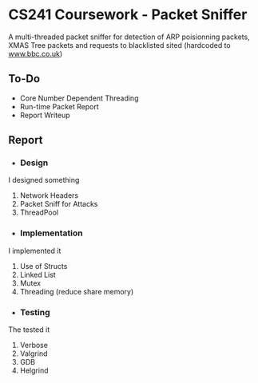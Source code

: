 # CS241 Coursework - Packet Sniffer
A multi-threaded packet sniffer for detection of ARP poisionning packets, XMAS Tree packets and requests to blacklisted sited (hardcoded to www.bbc.co.uk)

## To-Do
 - Core Number Dependent Threading
 - Run-time Packet Report
 - Report Writeup

## Report
* ### Design
I designed something
1. Network Headers
2. Packet Sniff for Attacks
3. ThreadPool
* ### Implementation
I implemented it
1. Use of Structs
2. Linked List
3. Mutex
4. Threading (reduce share memory)
* ### Testing
The tested it
1. Verbose
2. Valgrind
3. GDB
4. Helgrind
